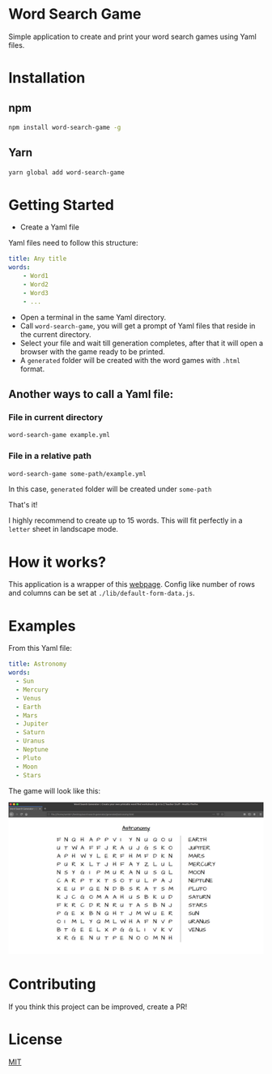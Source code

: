 # Word Search Game

Simple application to create and print your word search games using Yaml files.

# Installation

## npm
```bash
npm install word-search-game -g
```

## Yarn
```bash
yarn global add word-search-game
```

# Getting Started

* Create a Yaml file

Yaml files need to follow this structure:

```yml
title: Any title
words:
    - Word1
    - Word2
    - Word3
    - ...
```
* Open a terminal in the same Yaml directory.
* Call `word-search-game`, you will get a prompt of Yaml files that reside in the current directory.
* Select your file and wait till generation completes, after that it will open a browser with the game ready to be printed.
* A `generated` folder will be created with the word games with `.html` format.

## Another ways to call a Yaml file:

### File in current directory
```bash
word-search-game example.yml
```
### File in a relative path
```bash
word-search-game some-path/example.yml
```
In this case, `generated` folder will be created under `some-path`

That's it!

I highly recommend to create up to 15 words. This will fit perfectly in a `letter` sheet in landscape mode.

# How it works? 

This application is a wrapper of this [webpage](https://tools.atozteacherstuff.com/word-search-maker/wordsearch.php). Config like number of rows and columns can be set at `./lib/default-form-data.js`.

# Examples

From this Yaml file:

```yml
title: Astronomy
words:
  - Sun
  - Mercury
  - Venus
  - Earth
  - Mars
  - Jupiter
  - Saturn
  - Uranus
  - Neptune
  - Pluto
  - Moon
  - Stars
```

The game will look like this:

![](example.png)

# Contributing

If you think this project can be improved, create a PR! 

# License

[MIT](LICENSE)